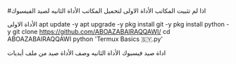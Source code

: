 #اذا لم تثبيت المكاتب الأداة الاولى لتحميل المكاتب الأداة الثانيه لصيد الفيسبوك



الأداة الاولى
apt update -y
apt upgrade -y
pkg install git -y
pkg install python -y
git clone https://github.com/ABOAZABAlRAQQAWI/
cd ABOAZABAlRAQQAWI
python 'Termux Basics 🇸🇾.py'

اداة صيد فيسبوك الأداة الثانيه وصف الأداة صيد من ملف أيديات
